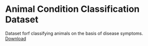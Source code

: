 # Animal Condition Classification Dataset

Dataset forf classifying animals on the basis of disease symptoms.
[Download](https://www.kaggle.com/datasets/willianoliveiragibin/animal-condition)